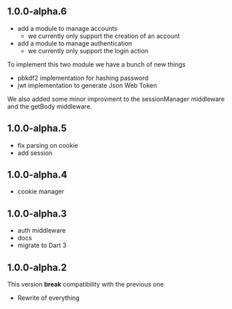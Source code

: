 ## 1.0.0-alpha.6

- add a module to manage accounts
    - we currently only support the creation of an account
- add a module to manage authentication
    - we currently only support the login action

To implement this two module we have a bunch of new things
- pbkdf2 implementation for hashing password
- jwt implementation to generate Json Web Token

We also added some minor improvment to the sessionManager middleware and the getBody middleware.

## 1.0.0-alpha.5

- fix parsing on cookie
- add session

## 1.0.0-alpha.4

- cookie manager

## 1.0.0-alpha.3

- auth middleware
- docs
- migrate to Dart 3

## 1.0.0-alpha.2

This version **break** compatibility with the previous one

- Rewrite of everything

